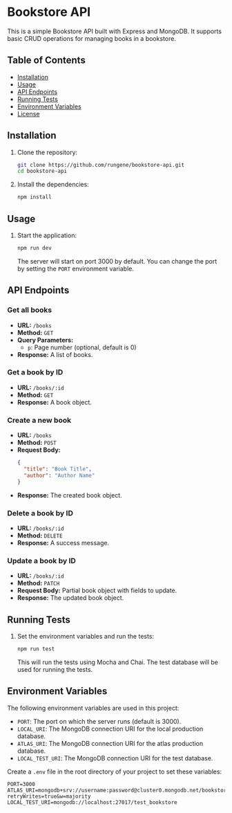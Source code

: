 # Bookstore API

This is a simple Bookstore API built with Express and MongoDB. It supports basic CRUD operations for managing books in a bookstore.

## Table of Contents
- [Installation](#installation)
- [Usage](#usage)
- [API Endpoints](#api-endpoints)
- [Running Tests](#running-tests)
- [Environment Variables](#environment-variables)
- [License](#license)

## Installation

1. Clone the repository:
    ```bash
    git clone https://github.com/rungene/bookstore-api.git
    cd bookstore-api
    ```

2. Install the dependencies:
    ```bash
    npm install
    ```

## Usage

1. Start the application:
    ```bash
    npm run dev
    ```

    The server will start on port 3000 by default. You can change the port by setting the `PORT` environment variable.

## API Endpoints

### Get all books
- **URL:** `/books`
- **Method:** `GET`
- **Query Parameters:**
  - `p`: Page number (optional, default is 0)
- **Response:** A list of books.

### Get a book by ID
- **URL:** `/books/:id`
- **Method:** `GET`
- **Response:** A book object.

### Create a new book
- **URL:** `/books`
- **Method:** `POST`
- **Request Body:**
    ```json
    {
      "title": "Book Title",
      "author": "Author Name"
    }
    ```
- **Response:** The created book object.

### Delete a book by ID
- **URL:** `/books/:id`
- **Method:** `DELETE`
- **Response:** A success message.

### Update a book by ID
- **URL:** `/books/:id`
- **Method:** `PATCH`
- **Request Body:** Partial book object with fields to update.
- **Response:** The updated book object.

## Running Tests

1. Set the environment variables and run the tests:
    ```bash
    npm run test
    ```

    This will run the tests using Mocha and Chai. The test database will be used for running the tests.

## Environment Variables

The following environment variables are used in this project:

- `PORT`: The port on which the server runs (default is 3000).
- `LOCAL_URI`: The MongoDB connection URI for the local production database.
- `ATLAS_URI`: The MongoDB connection URI for the atlas production database.
- `LOCAL_TEST_URI`: The MongoDB connection URI for the test database.

Create a `.env` file in the root directory of your project to set these variables:

```env
PORT=3000
ATLAS_URI=mongodb+srv://username:password@cluster0.mongodb.net/bookstore?retryWrites=true&w=majority
LOCAL_TEST_URI=mongodb://localhost:27017/test_bookstore

